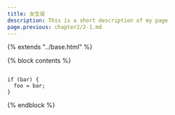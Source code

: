 ```yaml
---
title: 女生徒
description: This is a short description of my page
page.previous: chapter2/2-1.md
---
```


{% extends "../base.html" %}

{% block contents %}

<code>
if (bar) {
  foo = bar;
}
</code>

<script>
</script>
{% endblock %}
